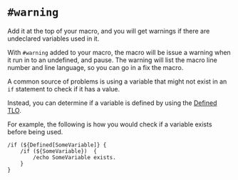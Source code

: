 # `#warning`

Add it at the top of your macro, and you will get warnings if there are undeclared variables used in it.

With `#warning` added to your macro, the macro will be issue a warning when it run in to an undefined, and pause.
The warning will list the macro line number and line language, so you can go in a fix the macro.

A common source of problems is using a variable that might not exist in an `if` statement to check if it has a value.

Instead, you can determine if a variable is defined by using the [Defined TLO](../top-level-objects/tlo-defined.md).

For example, the following is how you would check if a variable exists before being used.

```text
/if (${Defined[SomeVariable]} {
    /if (${SomeVariable})  {
        /echo SomeVariable exists.
    }
}
```
